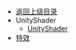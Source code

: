 - [返回上级目录](../_sidebar.md)
- UnityShader
    - [UnityShader](UnityShader/UnityShader.md)
- [特效](特效.md)